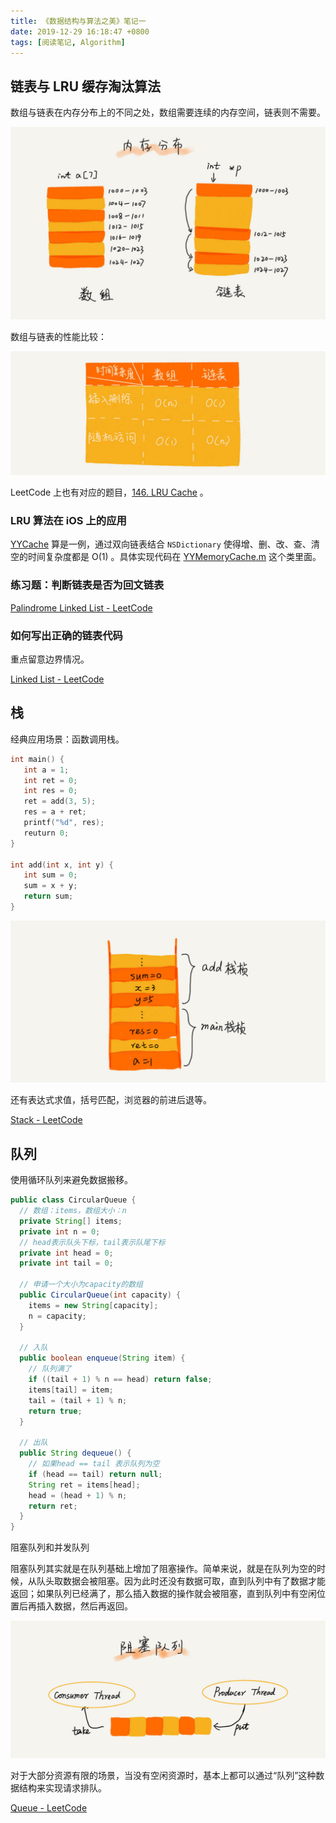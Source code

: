 ```yaml
---
title: 《数据结构与算法之美》笔记一
date: 2019-12-29 16:18:47 +0800
tags: [阅读笔记, Algorithm]
---
```


## 链表与 LRU 缓存淘汰算法
数组与链表在内存分布上的不同之处，数组需要连续的内存空间，链表则不需要。

![d5d5bee4be28326ba3c28373808a62cd](https://raw.githubusercontent.com/dirtmelon/blog-images/main/d5d5bee4be28326ba3c28373808a62cd.jpg)


数组与链表的性能比较：

![4f63e92598ec2551069a0eef69db7168](https://raw.githubusercontent.com/dirtmelon/blog-images/main/4f63e92598ec2551069a0eef69db7168.jpg)


LeetCode 上也有对应的题目，[146. LRU Cache](https://leetcode.com/problems/lru-cache/) 。

### LRU 算法在 iOS 上的应用
[YYCache](https://github.com/ibireme/YYCache) 算是一例，通过双向链表结合 `NSDictionary` 使得增、删、改、查、清空的时间复杂度都是 O(1) 。具体实现代码在 [YYMemoryCache.m](https://github.com/ibireme/YYCache/blob/master/YYCache/YYMemoryCache.m) 这个类里面。

### 练习题：判断链表是否为回文链表
[Palindrome Linked List - LeetCode](https://leetcode.com/problems/palindrome-linked-list/)

### 如何写出正确的链表代码
重点留意边界情况。

[Linked List - LeetCode](https://leetcode.com/tag/linked-list/) 

## 栈
经典应用场景：函数调用栈。

```c
int main() {
   int a = 1; 
   int ret = 0;
   int res = 0;
   ret = add(3, 5);
   res = a + ret;
   printf("%d", res);
   reuturn 0;
}

int add(int x, int y) {
   int sum = 0;
   sum = x + y;
   return sum;
}
```

![17b6c6711e8d60b61d65fb0df5559a1](https://raw.githubusercontent.com/dirtmelon/blog-images/main/17b6c6711e8d60b61d65fb0df5559a1c.jpg)


还有表达式求值，括号匹配，浏览器的前进后退等。

[Stack - LeetCode](https://leetcode.com/tag/stack/)

## 队列
使用循环队列来避免数据搬移。

```java
public class CircularQueue {
  // 数组：items，数组大小：n
  private String[] items;
  private int n = 0;
  // head表示队头下标，tail表示队尾下标
  private int head = 0;
  private int tail = 0;

  // 申请一个大小为capacity的数组
  public CircularQueue(int capacity) {
    items = new String[capacity];
    n = capacity;
  }

  // 入队
  public boolean enqueue(String item) {
    // 队列满了
    if ((tail + 1) % n == head) return false;
    items[tail] = item;
    tail = (tail + 1) % n;
    return true;
  }

  // 出队
  public String dequeue() {
    // 如果head == tail 表示队列为空
    if (head == tail) return null;
    String ret = items[head];
    head = (head + 1) % n;
    return ret;
  }
}
```

阻塞队列和并发队列

阻塞队列其实就是在队列基础上增加了阻塞操作。简单来说，就是在队列为空的时候，从队头取数据会被阻塞。因为此时还没有数据可取，直到队列中有了数据才能返回；如果队列已经满了，那么插入数据的操作就会被阻塞，直到队列中有空闲位置后再插入数据，然后再返回。

![5ef3326181907dea0964f612890185eb](https://raw.githubusercontent.com/dirtmelon/blog-images/main/5ef3326181907dea0964f612890185eb.jpg)


对于大部分资源有限的场景，当没有空闲资源时，基本上都可以通过“队列”这种数据结构来实现请求排队。

[Queue - LeetCode](https://leetcode.com/tag/queue/)



